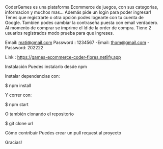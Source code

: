 CoderGames es una plataforma Ecommerce de juegos, con sus categorias, informacion y muchos mas... Además pide un login para poder ingresar! Tenes que registrarte o otra opción podes logearte con tu cuenta de Google. Tambien podes cambiar la contraseña puesta con email verdadero.
Al momento de comprar se imprime el Id de la order de compra.
Tiene 2 usuarios registrados modo prueba para que ingreses.

Email: mati@gmail.com
Password : 1234567
-Email: thom@gmail.com -Password: 202222

Link : https://games-ecommerce-coder-flores.netlify.app

Instalación
Puedes instalarlo desde npm

Instalar dependencias con:

$ npm install

Y correr con:

$ npm start

O también clonando el repositorio

$ git clone url

Cómo contribuir
Puedes crear un pull request al proyecto

Gracias!




